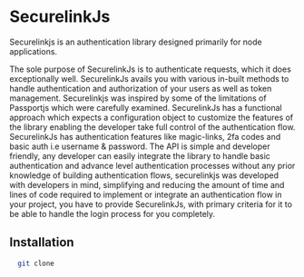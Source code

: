 # SecurelinkJs

Securelinkjs is an authentication library designed primarily for node applications.

The sole purpose of SecurelinkJs is to authenticate requests, which it does exceptionally well. SecurelinkJs avails you with 
various in-built methods to handle authentication and authorization of your users as well as token management. Securelinkjs was inspired by some of the limitations of Passportjs
which were carefully examined. SecurelinkJs has a functional approach which expects a configuration object to customize the features of the library enabling the developer
take full control of the authentication flow. SecurelinkJs has authentication features like magic-links, 2fa codes and basic auth i.e username & password. The API is simple and developer friendly,
any developer can easily integrate the library to handle basic authentication and advance level authentication processes without any prior knowledge of building authentication flows,
securelinkjs was developed with developers in mind, simplifying and reducing the amount of time and lines of code required to implement or integrate an authentication flow in your project, 
you have to provide SecurelinkJs, with primary criteria for it to be able to handle the login process for you completely.

## Installation

```bash
  git clone 
```


